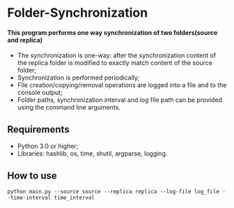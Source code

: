 # Folder-Synchronization

#### This program performs one way synchronization of two folders(source and replica)
* The synchronization is one-way: after the synchronization content of the replica folder is modified to exactly match content of the source folder;
* Synchronization is performed periodically;
* File creation/copying/removal operations are logged into a file and to the console output;
* Folder paths, synchronization interval and log file path can be provided using the command line arguments.

## Requirements
* Python 3.0 or higher;
* Libraries: hashlib, os, time, shutil, argparse, logging.

## How to use

```
python main.py --source source --replica replica --log-file log_file --time-interval time_interval
```
